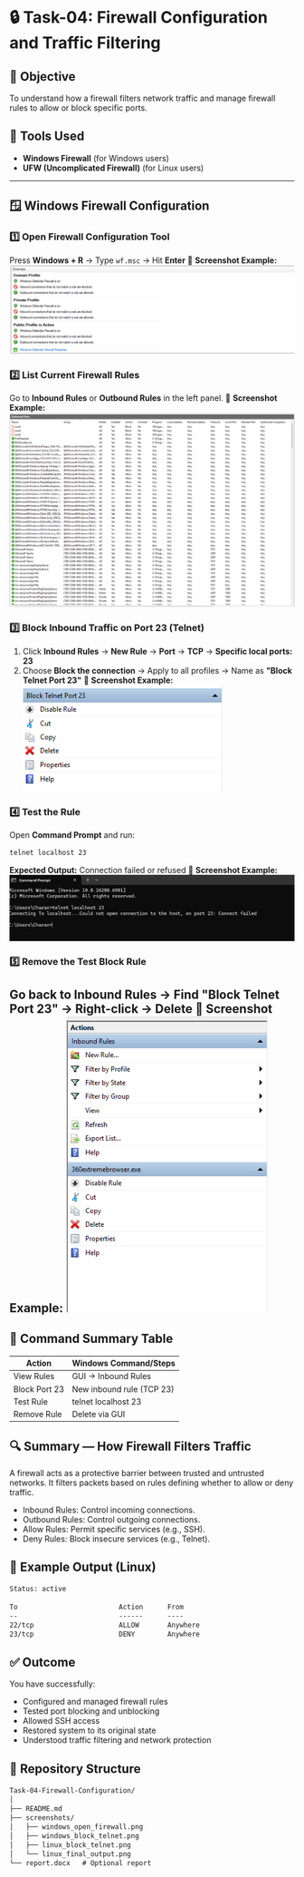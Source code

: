 # 🔒 Task-04: Firewall Configuration and Traffic Filtering
## 🎯 Objective
To understand how a firewall filters network traffic and manage firewall rules to allow or block specific ports.
## 🧰 Tools Used
- **Windows Firewall** (for Windows users)
- **UFW (Uncomplicated Firewall)** (for Linux users)
---
## 🪟 Windows Firewall Configuration
### 1️⃣ Open Firewall Configuration Tool
Press **Windows + R** → Type `wf.msc` → Hit **Enter**
📸 **Screenshot Example:**
![Open Windows Firewall](./screenshots/windows_open_firewall.png)
### 2️⃣ List Current Firewall Rules
Go to **Inbound Rules** or **Outbound Rules** in the left panel.
📸 **Screenshot Example:**
![List Firewall Rules](./screenshots/windows_list_rules.png)
### 3️⃣ Block Inbound Traffic on Port 23 (Telnet)
1. Click **Inbound Rules** → **New Rule** → **Port** → **TCP** → **Specific local ports: 23**
2. Choose **Block the connection** → Apply to all profiles → Name as **"Block Telnet Port 23"**
📸 **Screenshot Example:**
![Block Telnet Port 23](./screenshots/windows_block_telnet.png)
### 4️⃣ Test the Rule
Open **Command Prompt** and run:
```cmd
telnet localhost 23
```
**Expected Output:** Connection failed or refused
📸 **Screenshot Example:**
![Test Block Rule](./screenshots/windows_test_block.png)
### 5️⃣ Remove the Test Block Rule
Go back to **Inbound Rules** → Find **"Block Telnet Port 23"** → Right-click → **Delete**
📸 **Screenshot Example:**
![Remove Block Rule](./screenshots/windows_remove_rule.png)
---

## 🧾 Command Summary Table
| Action         | Windows Command/Steps           |
| -------------- | ------------------------------ |
| View Rules     | GUI → Inbound Rules            |
| Block Port 23  | New inbound rule (TCP 23)      |
| Test Rule      | telnet localhost 23            |
| Remove Rule    | Delete via GUI                 |

## 🔍 Summary — How Firewall Filters Traffic
A firewall acts as a protective barrier between trusted and untrusted networks.
It filters packets based on rules defining whether to allow or deny traffic.
- Inbound Rules: Control incoming connections.
- Outbound Rules: Control outgoing connections.
- Allow Rules: Permit specific services (e.g., SSH).
- Deny Rules: Block insecure services (e.g., Telnet).

## 🧩 Example Output (Linux)
```
Status: active

To                         Action      From
--                         ------      ----
22/tcp                     ALLOW       Anywhere
23/tcp                     DENY        Anywhere
```

## ✅ Outcome
You have successfully:
- Configured and managed firewall rules
- Tested port blocking and unblocking
- Allowed SSH access
- Restored system to its original state
- Understood traffic filtering and network protection

## 📁 Repository Structure
```
Task-04-Firewall-Configuration/
│
├── README.md
├── screenshots/
│   ├── windows_open_firewall.png
│   ├── windows_block_telnet.png
│   ├── linux_block_telnet.png
│   └── linux_final_output.png
└── report.docx   # Optional report
```
